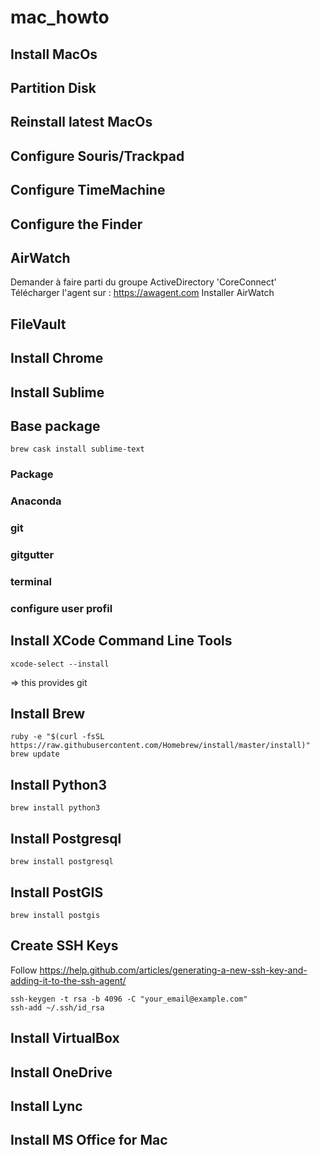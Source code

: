 # mac_howto

## Install MacOs

## Partition Disk

## Reinstall latest MacOs

## Configure Souris/Trackpad

## Configure TimeMachine

## Configure the Finder

## AirWatch

Demander à faire parti du groupe ActiveDirectory 'CoreConnect'
Télécharger l'agent sur : https://awagent.com
Installer AirWatch

## FileVault

## Install Chrome

## Install Sublime

## Base package

	brew cask install sublime-text

### Package

### Anaconda

### git

### gitgutter

### terminal

### configure user profil

## Install XCode Command Line Tools

	xcode-select --install

=> this provides git

## Install Brew

	ruby -e "$(curl -fsSL https://raw.githubusercontent.com/Homebrew/install/master/install)"
	brew update

## Install Python3

	brew install python3


## Install Postgresql

	brew install postgresql

## Install PostGIS

	brew install postgis


## Create SSH Keys

Follow https://help.github.com/articles/generating-a-new-ssh-key-and-adding-it-to-the-ssh-agent/

	ssh-keygen -t rsa -b 4096 -C "your_email@example.com"
	ssh-add ~/.ssh/id_rsa

## Install VirtualBox

## Install OneDrive

## Install Lync

## Install MS Office for Mac
